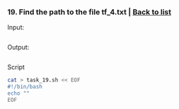 ### <a id='task_19'>19. Find the path to the file tf_4.txt</a>  |  [Back to list](#back_to_list)

Input:
``` bash

```

Output:
```

```

Script
``` bash
cat > task_19.sh << EOF
#!/bin/bash
echo ""
EOF
```
